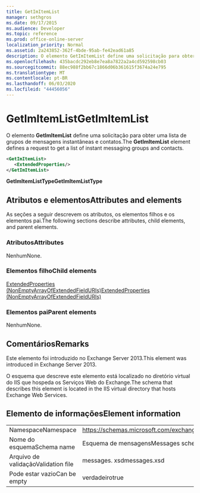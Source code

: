 ```yaml
---
title: GetImItemList
manager: sethgros
ms.date: 09/17/2015
ms.audience: Developer
ms.topic: reference
ms.prod: office-online-server
localization_priority: Normal
ms.assetid: 2a243852-362f-4bde-95ab-fe42ead61a85
description: O elemento GetImItemList define uma solicitação para obter uma lista de grupos de mensagens instantâneas e contatos.
ms.openlocfilehash: 435bacdc292eb8e7ea8a7822a2a4cd592598cb03
ms.sourcegitcommit: 88ec988f2bb67c1866d06b361615f3674a24e795
ms.translationtype: MT
ms.contentlocale: pt-BR
ms.lasthandoff: 06/03/2020
ms.locfileid: "44456056"
---
```

# <a name="getimitemlist"></a><span data-ttu-id="1d802-103">GetImItemList</span><span class="sxs-lookup"><span data-stu-id="1d802-103">GetImItemList</span></span>

<span data-ttu-id="1d802-104">O elemento **GetImItemList** define uma solicitação para obter uma lista de grupos de mensagens instantâneas e contatos.</span><span class="sxs-lookup"><span data-stu-id="1d802-104">The **GetImItemList** element defines a request to get a list of instant messaging groups and contacts.</span></span> 
  
```XML
<GetImItemList>
   <ExtendedProperties/>
</GetImItemList>
```

 <span data-ttu-id="1d802-105">**GetImItemListType**</span><span class="sxs-lookup"><span data-stu-id="1d802-105">**GetImItemListType**</span></span>
## <a name="attributes-and-elements"></a><span data-ttu-id="1d802-106">Atributos e elementos</span><span class="sxs-lookup"><span data-stu-id="1d802-106">Attributes and elements</span></span>

<span data-ttu-id="1d802-107">As seções a seguir descrevem os atributos, os elementos filhos e os elementos pai.</span><span class="sxs-lookup"><span data-stu-id="1d802-107">The following sections describe attributes, child elements, and parent elements.</span></span>
  
### <a name="attributes"></a><span data-ttu-id="1d802-108">Atributos</span><span class="sxs-lookup"><span data-stu-id="1d802-108">Attributes</span></span>

<span data-ttu-id="1d802-109">Nenhum</span><span class="sxs-lookup"><span data-stu-id="1d802-109">None.</span></span>
  
### <a name="child-elements"></a><span data-ttu-id="1d802-110">Elementos filho</span><span class="sxs-lookup"><span data-stu-id="1d802-110">Child elements</span></span>

[<span data-ttu-id="1d802-111">ExtendedProperties (NonEmptyArrayOfExtendedFieldURIs)</span><span class="sxs-lookup"><span data-stu-id="1d802-111">ExtendedProperties (NonEmptyArrayOfExtendedFieldURIs)</span></span>](extendedproperties-nonemptyarrayofextendedfielduris.md)
  
### <a name="parent-elements"></a><span data-ttu-id="1d802-112">Elementos pai</span><span class="sxs-lookup"><span data-stu-id="1d802-112">Parent elements</span></span>

<span data-ttu-id="1d802-113">Nenhum</span><span class="sxs-lookup"><span data-stu-id="1d802-113">None.</span></span>
  
## <a name="remarks"></a><span data-ttu-id="1d802-114">Comentários</span><span class="sxs-lookup"><span data-stu-id="1d802-114">Remarks</span></span>

<span data-ttu-id="1d802-115">Este elemento foi introduzido no Exchange Server 2013.</span><span class="sxs-lookup"><span data-stu-id="1d802-115">This element was introduced in Exchange Server 2013.</span></span>
  
<span data-ttu-id="1d802-116">O esquema que descreve este elemento está localizado no diretório virtual do IIS que hospeda os Serviços Web do Exchange.</span><span class="sxs-lookup"><span data-stu-id="1d802-116">The schema that describes this element is located in the IIS virtual directory that hosts Exchange Web Services.</span></span>
  
## <a name="element-information"></a><span data-ttu-id="1d802-117">Elemento de informações</span><span class="sxs-lookup"><span data-stu-id="1d802-117">Element information</span></span>

|||
|:-----|:-----|
|<span data-ttu-id="1d802-118">Namespace</span><span class="sxs-lookup"><span data-stu-id="1d802-118">Namespace</span></span>  <br/> |https://schemas.microsoft.com/exchange/services/2006/messages  <br/> |
|<span data-ttu-id="1d802-119">Nome do esquema</span><span class="sxs-lookup"><span data-stu-id="1d802-119">Schema name</span></span>  <br/> |<span data-ttu-id="1d802-120">Esquema de mensagens</span><span class="sxs-lookup"><span data-stu-id="1d802-120">Messages schema</span></span>  <br/> |
|<span data-ttu-id="1d802-121">Arquivo de validação</span><span class="sxs-lookup"><span data-stu-id="1d802-121">Validation file</span></span>  <br/> |<span data-ttu-id="1d802-122">messages. xsd</span><span class="sxs-lookup"><span data-stu-id="1d802-122">messages.xsd</span></span>  <br/> |
|<span data-ttu-id="1d802-123">Pode estar vazio</span><span class="sxs-lookup"><span data-stu-id="1d802-123">Can be empty</span></span>  <br/> |<span data-ttu-id="1d802-124">verdadeiro</span><span class="sxs-lookup"><span data-stu-id="1d802-124">true</span></span>  <br/> |
   

